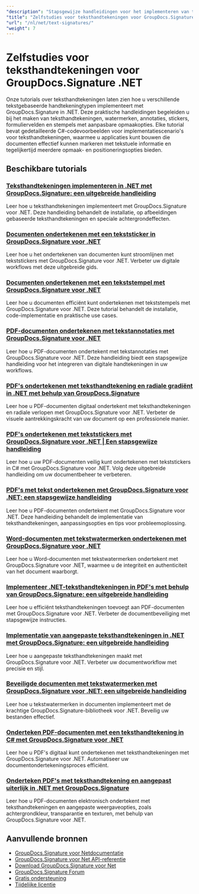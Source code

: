 ```yaml
---
"description": "Stapsgewijze handleidingen voor het implementeren van teksthandtekeningen, annotaties, watermerken en tekstgebaseerde documentmarkering met GroupDocs.Signature voor .NET."
"title": "Zelfstudies voor teksthandtekeningen voor GroupDocs.Signature .NET"
"url": "/nl/net/text-signatures/"
"weight": 7
---
```


# Zelfstudies voor teksthandtekeningen voor GroupDocs.Signature .NET

Onze tutorials over teksthandtekeningen laten zien hoe u verschillende tekstgebaseerde handtekeningtypen implementeert met GroupDocs.Signature in .NET. Deze praktische handleidingen begeleiden u bij het maken van teksthandtekeningen, watermerken, annotaties, stickers, formuliervelden en stempels met aanpasbare opmaakopties. Elke tutorial bevat gedetailleerde C#-codevoorbeelden voor implementatiescenario's voor teksthandtekeningen, waarmee u applicaties kunt bouwen die documenten effectief kunnen markeren met tekstuele informatie en tegelijkertijd meerdere opmaak- en positioneringsopties bieden.

## Beschikbare tutorials

### [Teksthandtekeningen implementeren in .NET met GroupDocs.Signature: een uitgebreide handleiding](./master-text-signatures-dotnet-groupdocs-signature/)
Leer hoe u teksthandtekeningen implementeert met GroupDocs.Signature voor .NET. Deze handleiding behandelt de installatie, op afbeeldingen gebaseerde teksthandtekeningen en speciale achtergrondeffecten.

### [Documenten ondertekenen met een tekststicker in GroupDocs.Signature voor .NET](./sign-documents-text-sticker-groupdocs-signature-dotnet/)
Leer hoe u het ondertekenen van documenten kunt stroomlijnen met tekststickers met GroupDocs.Signature voor .NET. Verbeter uw digitale workflows met deze uitgebreide gids.

### [Documenten ondertekenen met een tekststempel met GroupDocs.Signature voor .NET](./sign-documents-text-stamp-groupdocs-signature-net/)
Leer hoe u documenten efficiënt kunt ondertekenen met tekststempels met GroupDocs.Signature voor .NET. Deze tutorial behandelt de installatie, code-implementatie en praktische use cases.

### [PDF-documenten ondertekenen met tekstannotaties met GroupDocs.Signature voor .NET](./sign-pdf-text-annotations-groupdocs-signature-net/)
Leer hoe u PDF-documenten ondertekent met tekstannotaties met GroupDocs.Signature voor .NET. Deze handleiding biedt een stapsgewijze handleiding voor het integreren van digitale handtekeningen in uw workflows.

### [PDF's ondertekenen met teksthandtekening en radiale gradiënt in .NET met behulp van GroupDocs.Signature](./sign-pdf-text-radial-gradient-groupdocs-dotnet/)
Leer hoe u PDF-documenten digitaal ondertekent met teksthandtekeningen en radiale verlopen met GroupDocs.Signature voor .NET. Verbeter de visuele aantrekkingskracht van uw document op een professionele manier.

### [PDF's ondertekenen met tekststickers met GroupDocs.Signature voor .NET | Een stapsgewijze handleiding](./sign-pdfs-text-sticker-groupdocs-signature-net/)
Leer hoe u uw PDF-documenten veilig kunt ondertekenen met tekststickers in C# met GroupDocs.Signature voor .NET. Volg deze uitgebreide handleiding om uw documentbeheer te verbeteren.

### [PDF's met tekst ondertekenen met GroupDocs.Signature voor .NET: een stapsgewijze handleiding](./sign-pdf-text-groupdocs-signature-net/)
Leer hoe u PDF-documenten ondertekent met GroupDocs.Signature voor .NET. Deze handleiding behandelt de implementatie van teksthandtekeningen, aanpassingsopties en tips voor probleemoplossing.

### [Word-documenten met tekstwatermerken ondertekenen met GroupDocs.Signature voor .NET](./sign-word-documents-text-watermark-groupdocs-dotnet/)
Leer hoe u Word-documenten met tekstwatermerken ondertekent met GroupDocs.Signature voor .NET, waarmee u de integriteit en authenticiteit van het document waarborgt.

### [Implementeer .NET-teksthandtekeningen in PDF's met behulp van GroupDocs.Signature: een uitgebreide handleiding](./implement-net-text-signature-in-pdfs-groupdocs/)
Leer hoe u efficiënt teksthandtekeningen toevoegt aan PDF-documenten met GroupDocs.Signature voor .NET. Verbeter de documentbeveiliging met stapsgewijze instructies.

### [Implementatie van aangepaste teksthandtekeningen in .NET met GroupDocs.Signature: een uitgebreide handleiding](./custom-text-signatures-groupdocs-dotnet/)
Leer hoe u aangepaste teksthandtekeningen maakt met GroupDocs.Signature voor .NET. Verbeter uw documentworkflow met precisie en stijl.

### [Beveiligde documenten met tekstwatermerken met GroupDocs.Signature voor .NET: een uitgebreide handleiding](./groupdocs-signature-net-text-watermark/)
Leer hoe u tekstwatermerken in documenten implementeert met de krachtige GroupDocs.Signature-bibliotheek voor .NET. Beveilig uw bestanden effectief.

### [Onderteken PDF-documenten met een teksthandtekening in C# met GroupDocs.Signature voor .NET](./sign-pdf-text-signature-csharp-groupdocs/)
Leer hoe u PDF's digitaal kunt ondertekenen met teksthandtekeningen met GroupDocs.Signature voor .NET. Automatiseer uw documentondertekeningsproces efficiënt.

### [Onderteken PDF's met teksthandtekening en aangepast uiterlijk in .NET met GroupDocs.Signature](./sign-pdfs-text-signature-custom-appearance-dotnet/)
Leer hoe u PDF-documenten elektronisch ondertekent met teksthandtekeningen en aangepaste weergaveopties, zoals achtergrondkleur, transparantie en texturen, met behulp van GroupDocs.Signature voor .NET.

## Aanvullende bronnen

- [GroupDocs.Signature voor Netdocumentatie](https://docs.groupdocs.com/signature/net/)
- [GroupDocs.Signature voor Net API-referentie](https://reference.groupdocs.com/signature/net/)
- [Download GroupDocs.Signature voor Net](https://releases.groupdocs.com/signature/net/)
- [GroupDocs.Signature Forum](https://forum.groupdocs.com/c/signature)
- [Gratis ondersteuning](https://forum.groupdocs.com/)
- [Tijdelijke licentie](https://purchase.groupdocs.com/temporary-license/)